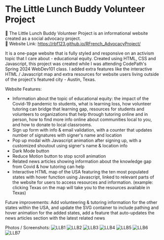 # The Little Lunch Buddy Volunteer Project 

🙂 The Little Lunch Buddy Volunteer Project is an informational website created as a social advocacy project.\
🔗 Website Link: https://rbf123.github.io/RFrench_AdvocacyProject/

It is a one-page website that is fully styled and responsive on an activism topic that I care about - educational equity.
Created using HTML, CSS and Javascript, this project was created while I was attending CodePath's Spring 2024 WebDev101 class. I added extra features like the interactive HTML / Javascript map and extra resources for website users living outside of the project's featured city - Austin, Texas.

Website Features:
- Information about the topic of educational equity: the impact of the Covid-19 pandemic to students, what is learning loss, how volunteer tutoring can bridge that learning gap, resources for students and volunteers to organizations that help through tutoring online and in person, how to find more info online about communities local to you, and how to donate to local classrooms.
- Sign up form with info & email validation, with a counter that updates number of signatures with signer's name and location 
- Pop up modal with Javascript animation after signing up, with a customized shoutout using signer's name & location info
- Dark Mode button
- Reduce Motion button to stop scroll animation
- Related news articles showing information about the knowledge gap from Covid & how tutoring can help
- Interactive HTML map of the USA featuring the ten most populated states with hover function using Javascript, linked to relevant parts of the website for users to access resources and information. (example: clicking Texas on the map will take you to the resources available in Texas)

Future improvements:
Add volunteering & tutoring information for the other states within the USA, and update the SVG container to include pathing and hover animation for the added states, add a feature that auto-updates the news articles section with the latest related news

Photos / Screenshots:
![LLB1](https://github.com/rbf123/RFrench_AdvocacyProject/assets/108244092/8b8c134d-6ae1-4c7e-9139-479c335a39fb)
![LLB2](https://github.com/rbf123/RFrench_AdvocacyProject/assets/108244092/a1e3e323-00ab-4ccf-8007-5d1c5ee7108e)
![LLB3](https://github.com/rbf123/RFrench_AdvocacyProject/assets/108244092/9315d406-6ac7-40d2-8b44-48a6d4c90dee)
![LLB4](https://github.com/rbf123/RFrench_AdvocacyProject/assets/108244092/3eceec52-a629-48df-b555-9e82893c8e0f)
![LLB5](https://github.com/rbf123/RFrench_AdvocacyProject/assets/108244092/22cfe6da-33d2-45d9-b38a-c37f415f0db3)
![LLB6](https://github.com/rbf123/RFrench_AdvocacyProject/assets/108244092/f14bb8fd-3463-4ec5-8c0c-2b2632b4aca4)
![LLB7](https://github.com/rbf123/RFrench_AdvocacyProject/assets/108244092/0d0e08c6-19b2-4790-9f8d-a2fbb0816595)
